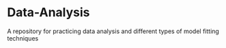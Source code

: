 # Data-Analysis
A repository for practicing data analysis and different types of model fitting techniques
